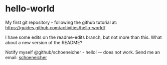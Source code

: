 # hello-world
My first git repository - following the github tutorial at:
https://guides.github.com/activities/hello-world/

I have some edits on the readme-edits branch,
but not more than this.
What about a new version of the README?

Notify myself @github/schoeneicher - hello! -- does not work.
Send me an email: [schoeneicher](mailto:christian.luehe@gmail.com)
